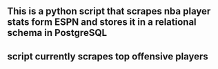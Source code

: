 ## This is a python script that scrapes nba player stats form ESPN and stores it in a relational schema in PostgreSQL
## script currently scrapes top offensive players
